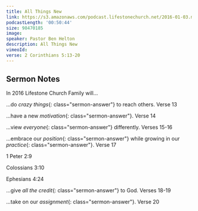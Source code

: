```yaml
---
title: All Things New
link: https://s3.amazonaws.com/podcast.lifestonechurch.net/2016-01-03.mp3
podcastLength: '00:50:44'
size: 98470185
image:
speaker: Pastor Ben Helton
description: All Things New
vimeoId:
verse: 2 Corinthians 5:13-20
---
```


## Sermon Notes

In 2016 Lifestone Church Family will...

...do *crazy things*{: class="sermon-answer"} to reach others. Verse 13

...have a new *motivation*{: class="sermon-answer"}. Verse 14

...view *everyone*{: class="sermon-answer"} differently. Verses 15-16

...embrace our *position*{: class="sermon-answer"} while growing in our *practice*{: class="sermon-answer"}. Verse 17

1 Peter 2:9

Colossians 3:10

Ephesians 4:24

...give *all the credit*{: class="sermon-answer"} to God. Verses 18-19

...take on our *assignment*{: class="sermon-answer"}. Verse 20

